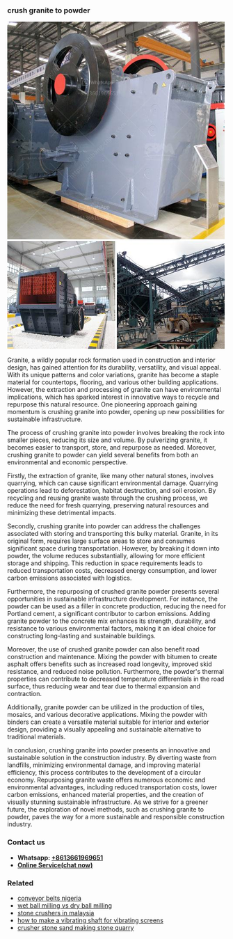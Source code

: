 <h3>crush granite to powder</h3><img src='1708497445.jpg' alt=''><p>Granite, a wildly popular rock formation used in construction and interior design, has gained attention for its durability, versatility, and visual appeal. With its unique patterns and color variations, granite has become a staple material for countertops, flooring, and various other building applications. However, the extraction and processing of granite can have environmental implications, which has sparked interest in innovative ways to recycle and repurpose this natural resource. One pioneering approach gaining momentum is crushing granite into powder, opening up new possibilities for sustainable infrastructure.</p><p>The process of crushing granite into powder involves breaking the rock into smaller pieces, reducing its size and volume. By pulverizing granite, it becomes easier to transport, store, and repurpose as needed. Moreover, crushing granite to powder can yield several benefits from both an environmental and economic perspective.</p><p>Firstly, the extraction of granite, like many other natural stones, involves quarrying, which can cause significant environmental damage. Quarrying operations lead to deforestation, habitat destruction, and soil erosion. By recycling and reusing granite waste through the crushing process, we reduce the need for fresh quarrying, preserving natural resources and minimizing these detrimental impacts.</p><p>Secondly, crushing granite into powder can address the challenges associated with storing and transporting this bulky material. Granite, in its original form, requires large surface areas to store and consumes significant space during transportation. However, by breaking it down into powder, the volume reduces substantially, allowing for more efficient storage and shipping. This reduction in space requirements leads to reduced transportation costs, decreased energy consumption, and lower carbon emissions associated with logistics.</p><p>Furthermore, the repurposing of crushed granite powder presents several opportunities in sustainable infrastructure development. For instance, the powder can be used as a filler in concrete production, reducing the need for Portland cement, a significant contributor to carbon emissions. Adding granite powder to the concrete mix enhances its strength, durability, and resistance to various environmental factors, making it an ideal choice for constructing long-lasting and sustainable buildings.</p><p>Moreover, the use of crushed granite powder can also benefit road construction and maintenance. Mixing the powder with bitumen to create asphalt offers benefits such as increased road longevity, improved skid resistance, and reduced noise pollution. Furthermore, the powder's thermal properties can contribute to decreased temperature differentials in the road surface, thus reducing wear and tear due to thermal expansion and contraction.</p><p>Additionally, granite powder can be utilized in the production of tiles, mosaics, and various decorative applications. Mixing the powder with binders can create a versatile material suitable for interior and exterior design, providing a visually appealing and sustainable alternative to traditional materials.</p><p>In conclusion, crushing granite into powder presents an innovative and sustainable solution in the construction industry. By diverting waste from landfills, minimizing environmental damage, and improving material efficiency, this process contributes to the development of a circular economy. Repurposing granite waste offers numerous economic and environmental advantages, including reduced transportation costs, lower carbon emissions, enhanced material properties, and the creation of visually stunning sustainable infrastructure. As we strive for a greener future, the exploration of novel methods, such as crushing granite to powder, paves the way for a more sustainable and responsible construction industry.</p><h3>Contact us</h3><ul><li><strong>Whatsapp:&nbsp;<a href="https://wa.me/8613661969651">+8613661969651</a></strong></li><li><a href="https://swt.shibang-china.com/?git&amp;zhl&amp;crush granite to powder"><strong>Online Service(chat now)</strong></a></li></ul><h3>Related</h3><ul><li><a href='conveyor belts nigeria.md'>conveyor belts nigeria</a></li><li><a href='wet ball milling vs dry ball milling.md'>wet ball milling vs dry ball milling</a></li><li><a href='stone crushers in malaysia.md'>stone crushers in malaysia</a></li><li><a href='how to make a vibrating shaft for vibrating screens.md'>how to make a vibrating shaft for vibrating screens</a></li><li><a href='crusher stone sand making stone quarry.md'>crusher stone sand making stone quarry</a></li></ul>